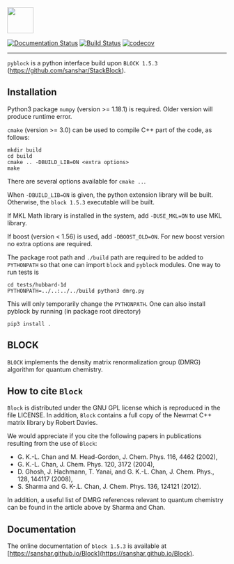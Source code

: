 
<img src="https://raw.githubusercontent.com/sanshar/Block/master/README_Examples/block_logo.jpg" width="60px" height="60px" />

[![Documentation Status](https://readthedocs.org/projects/pyblock-dmrg/badge/?version=latest)](https://pyblock-dmrg.readthedocs.io/en/latest/?badge=latest)
[![Build Status](https://travis-ci.org/hczhai/pyblock.svg?branch=master)](https://travis-ci.org/hczhai/pyblock)
[![codecov](https://codecov.io/gh/hczhai/pyblock/branch/master/graph/badge.svg)](https://codecov.io/gh/hczhai/pyblock)

-------------------------------------------------

`pyblock` is a python interface build upon `BLOCK 1.5.3` (https://github.com/sanshar/StackBlock).

Installation
------------

Python3 package `numpy` (version >= 1.18.1) is required. Older version will produce runtime error.

`cmake` (version >= 3.0) can be used to compile C++ part of the code, as follows:

    mkdir build
    cd build
    cmake .. -DBUILD_LIB=ON <extra options>
    make

There are several options available for `cmake ..`.

When `-DBUILD_LIB=ON` is given, the python extension library
will be built. Otherwise, the `block 1.5.3` executable will be built.

If MKL Math library is installed in the system, add `-DUSE_MKL=ON` to use MKL library.

If boost (version < 1.56) is used, add `-DBOOST_OLD=ON`. For new boost version no extra options are required.

The package root path and `./build` path are required to be added to `PYTHONPATH` so that one can import `block` and `pyblock` modules. One way to run tests is

    cd tests/hubbard-1d
    PYTHONPATH=../..:../../build python3 dmrg.py

This will only temporarily change the `PYTHONPATH`. One can also install pyblock by running (in package root directory)

    pip3 install .

BLOCK
-----

`BLOCK` implements the density matrix renormalization group (DMRG) algorithm for quantum chemistry.

How to cite `Block`
-------------------

`Block` is distributed under the GNU GPL license which is reproduced in the file LICENSE.
In addition, `Block` contains a full copy of the Newmat C++ matrix library by Robert Davies.

We would appreciate if you cite the following papers in publications resulting from the
use of `Block`:

* G. K.-L. Chan and M. Head-Gordon, J. Chem. Phys. 116, 4462 (2002),
* G. K.-L. Chan, J. Chem. Phys. 120, 3172 (2004),
* D. Ghosh, J. Hachmann, T. Yanai, and G. K.-L. Chan, J. Chem. Phys., 128, 144117 (2008),
* S. Sharma and G. K-.L. Chan, J. Chem. Phys. 136, 124121 (2012).

In addition, a useful list of DMRG references relevant to quantum chemistry can be found
in the article above by Sharma and Chan.

Documentation
-------------

The online documentation of `block 1.5.3` is available at [https://sanshar.github.io/Block](https://sanshar.github.io/Block).

